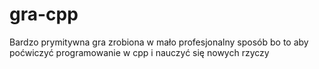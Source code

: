 # gra-cpp
Bardzo prymitywna gra zrobiona w mało profesjonalny sposób bo to aby poćwiczyć programowanie w cpp i nauczyć się nowych rzyczy
